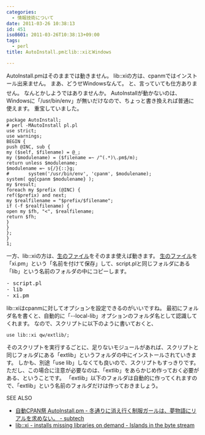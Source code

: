 ```yaml
---
categories:
  - 情報技術について
date: 2011-03-26 10:38:13
id: 451
iso8601: 2011-03-26T10:38:13+09:00
tags:
  - perl
title: AutoInstall.pmとlib::xiとWindows

---
```


AutoInstall.pmはそのままでは動きません。
lib::xiの方は、cpanmではインストール出来ません。
まあ、どうせWindowsなんて。
&#133;と、言っていても仕方ありません。
なんとかしようではありませんか。
AutoInstallが動かないのは、Windowsに「/usr/bin/env」が無いだけなので、ちょっと書き換えれば普通に使えます。
重宝していました。
<pre><code>package AutoInstall;
# perl -MAutoInstall pl.pl
use strict;
use warnings;
BEGIN {
push @INC, sub {
my (&#36;self, &#36;filename) = @_;
my (&#36;modulename) = (&#36;filename =~ /^(.*)\.pm&#36;/m);
return unless &#36;modulename;
&#36;modulename =~ s{/}{::}g;
#		system(&#39;/usr/bin/env&#39;, &#39;cpanm&#39;, &#36;modulename);
system( qq{cpanm &#36;modulename} );
my &#36;result;
foreach my &#36;prefix (@INC) {
ref(&#36;prefix) and next;
my &#36;realfilename = &quot;&#36;prefix/&#36;filename&quot;;
if (-f &#36;realfilename) {
open my &#36;fh, &quot;&lt;&quot;, &#36;realfilename;
return &#36;fh;
}
}
};
}
1;
</code></pre>
一方、lib::xiの方は、<a href="https://raw.githubusercontent.com/gfx/p5-lib-xi/master/lib/lib/xi.pm">生のファイル</a>をそのまま使えば動きます。
<a href="https://raw.githubusercontent.com/gfx/p5-lib-xi/master/lib/lib/xi.pm">生のファイル</a>を「xi.pm」という「名前を付けて保存」して、script.plと同じフォルダにある「lib」という名前のフォルダの中にコピーします。
<pre>- script.pl
- lib
- xi.pm</pre>
lib::xiはcpanmに対してオプションを設定できるのがいいですね。
最初にフォルダ名を書くと、自動的に「--local-lib」オプションのフォルダ名として認識してくれます。
なので、スクリプトに以下のように書いておくと、
<pre><code>use lib::xi qw/extlib/;</code></pre>
そのスクリプトを実行するごとに、足りないモジュールがあれば、スクリプトと同じフォルダにある「extlib」というフォルダの中にインストールされていきます。
しかも、別途「use lib」しなくても良いので、スクリプトもすっきりです。
ただし、この場合に注意が必要なのは、「extlib」をあらかじめ作っておく必要がある、ということです。
「extlib」以下のフォルダは自動的に作ってくれますので、「extlib」という名前のフォルダだけは作っておきましょう。
<div>
<p>SEE ALSO</p>
<ul>
<li><a href="http://subtech.g.hatena.ne.jp/cho45/20101129/1290963512" target="_blank">自動CPAN祭 AutoInstall.pm - 冬通りに消え行く制服ガールは、夢物語にリアルを求めない。 - subtech</a></li>
<li><a href="http://d.hatena.ne.jp/gfx/20110318/1300419163" target="_blank">lib::xi - installs missing libraries on demand - Islands in the byte stream</a></li>
</ul>
</div>
    	